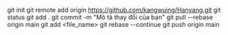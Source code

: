 git init
git remote add origin https://github.com/kangwuing/Hanyang.git
git status
git add .
git commit -m "Mô tả thay đổi của bạn"
git pull --rebase origin main
git add <file_name>
git rebase --continue
git push origin main
